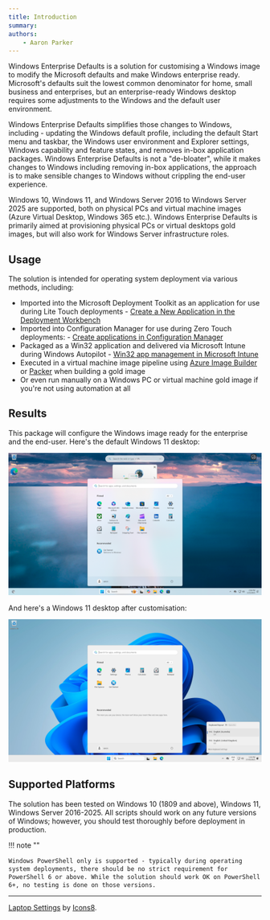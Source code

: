 ```yaml
---
title: Introduction
summary:
authors:
    - Aaron Parker
---
```

Windows Enterprise Defaults is a solution for customising a Windows image to modify the Microsoft defaults and make Windows enterprise ready. Microsoft's defaults suit the lowest common denominator for home, small business and enterprises, but an enterprise-ready Windows desktop requires some adjustments to the Windows and the default user environment.

Windows Enterprise Defaults simplifies those changes to Windows, including - updating the Windows default profile, including the default Start menu and taskbar, the Windows user environment and Explorer settings, Windows capability and feature states, and removes in-box application packages. Windows Enterprise Defaults is not a "de-bloater", while it makes changes to Windows including removing in-box applications, the approach is to make sensible changes to Windows without crippling the end-user experience.

Windows 10, Windows 11, and Windows Server 2016 to Windows Server 2025 are supported, both on physical PCs and virtual machine images (Azure Virtual Desktop, Windows 365 etc.). Windows Enterprise Defaults is primarily aimed at provisioning physical PCs or virtual desktops gold images, but will also work for Windows Server infrastructure roles.

## Usage

The solution is intended for operating system deployment via various methods, including:

* Imported into the Microsoft Deployment Toolkit as an application for use during Lite Touch deployments - [Create a New Application in the Deployment Workbench](https://docs.microsoft.com/en-us/mem/configmgr/mdt/use-the-mdt#CreateaNewApplicationintheDeploymentWorkbench)
* Imported into Configuration Manager for use during Zero Touch deployments: - [Create applications in Configuration Manager](https://docs.microsoft.com/en-us/mem/configmgr/apps/deploy-use/create-applications)
* Packaged as a Win32 application and delivered via Microsoft Intune during Windows Autopilot - [Win32 app management in Microsoft Intune](https://docs.microsoft.com/en-us/mem/intune/apps/apps-win32-app-management)
* Executed in a virtual machine image pipeline using [Azure Image Builder](https://docs.microsoft.com/en-us/azure/virtual-machines/image-builder-overview) or [Packer](https://www.packer.io/) when building a gold image
* Or even run manually on a Windows PC or virtual machine gold image if you're not using automation at all

## Results

This package will configure the Windows image ready for the enterprise and the end-user. Here's the default Windows 11 desktop:

![Default Windows 11 desktop](assets/img/before1080.png)

And here's a Windows 11 desktop after customisation:

![Customised Windows 11 desktop](assets/img/after1080.png)

## Supported Platforms

The solution has been tested on Windows 10 (1809 and above), Windows 11, Windows Server 2016-2025. All scripts should work on any future versions of Windows; however, you should test thoroughly before deployment in production.

!!! note ""

    Windows PowerShell only is supported - typically during operating system deployments, there should be no strict requirement for PowerShell 6 or above. While the solution should work OK on PowerShell 6+, no testing is done on those versions.

---
[Laptop Settings](https://icons8.com/icon/iSNxtIhB8C9B/laptop-settings) by [Icons8](https://icons8.com).
